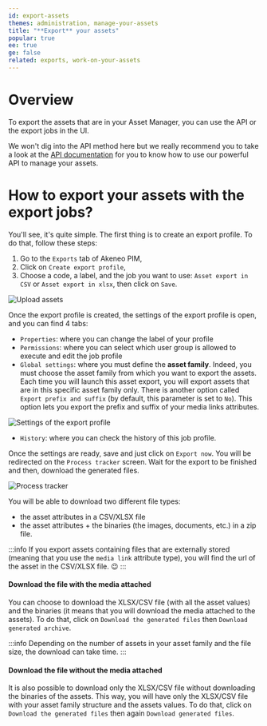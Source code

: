 ```yaml
---
id: export-assets
themes: administration, manage-your-assets
title: "**Export** your assets"
popular: true
ee: true
ge: false
related: exports, work-on-your-assets
---
```


# Overview

To export the assets that are in your Asset Manager, you can use the API or the export jobs in the UI.

We won't dig into the API method here but we really recommend you to take a look at the [API documentation](https://api.akeneo.com/api-reference.html#Asset) for you to know how to use our powerful API to manage your assets.

# How to export your assets with the export jobs?

You'll see, it's quite simple. The first thing is to create an export profile. To do that, follow these steps:

1. Go to the `Exports` tab of Akeneo PIM,
1. Click on `Create export profile`,
1. Choose a code, a label, and the job you want to use: `Asset export in CSV` or `Asset export in xlsx`, then click on `Save`.

![Upload assets](../img/Assets_ExportAssets.png)

Once the export profile is created, the settings of the export profile is open, and you can find 4 tabs:
- `Properties`: where you can change the label of your profile
- `Permissions`: where you can select which user group is allowed to execute and edit the job profile
- `Global settings`: where you must define the **asset family**. Indeed, you must choose the asset family from which you want to export the assets. Each time you will launch this asset export, you will export assets that are in this specific asset family only. There is another option called `Export prefix and suffix` (by default, this parameter is set to `No`). This option lets you export the prefix and suffix of your media links attributes. 


![Settings of the export profile](../img/Assets_ExportProfileSettings.png)

- `History`: where you can check the history of this job profile.

Once the settings are ready, save and just click on `Export now`. You will be redirected on the `Process tracker` screen. Wait for the export to be finished and then, download the generated files.

![Process tracker](../img/Assets_ProcessTracker.png)

You will be able to download two different file types:
- the asset attributes in a CSV/XLSX file
- the asset attributes + the binaries (the images, documents, etc.) in a zip file.

:::info
If you export assets containing files that are externally stored (meaning that you use the `media link` attribute type), you will find the url of the asset in the CSV/XLSX file. :wink:
:::


#### Download the file with the media attached

You can choose to download the XLSX/CSV file (with all the asset values) and the binaries (it means that you will download the media attached to the assets). To do that, click on `Download the generated files` then `Download generated archive`.

:::info
Depending on the number of assets in your asset family and the file size, the download can take time.
:::

#### Download the file without the media attached

It is also possible to download only the XLSX/CSV file without downloading the binaries of the assets. This way, you will have only the XLSX/CSV file with your asset family structure and the assets values. To do that, click on `Download the generated files` then again `Download generated files`.

